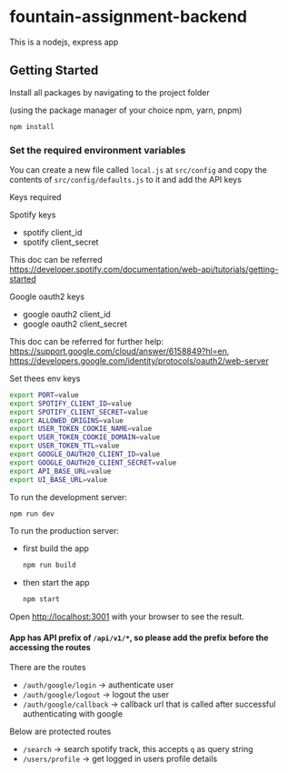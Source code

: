 # fountain-assignment-backend

This is a nodejs, express app

## Getting Started

Install all packages by navigating to the project folder

(using the package manager of your choice npm, yarn, pnpm)

```bash
npm install
```

### Set the required environment variables

You can create a new file called `local.js` at `src/config` and copy the contents of `src/config/defaults.js` to it and add the API keys

Keys required

Spotify keys

- spotify client_id
- spotify client_secret

This doc can be referred https://developer.spotify.com/documentation/web-api/tutorials/getting-started

Google oauth2 keys

- google oauth2 client_id
- google oauth2 client_secret

This doc can be referred for further help: https://support.google.com/cloud/answer/6158849?hl=en, https://developers.google.com/identity/protocols/oauth2/web-server

Set thees env keys

```bash
export PORT=value
export SPOTIFY_CLIENT_ID=value
export SPOTIFY_CLIENT_SECRET=value
export ALLOWED_ORIGINS=value
export USER_TOKEN_COOKIE_NAME=value
export USER_TOKEN_COOKIE_DOMAIN=value
export USER_TOKEN_TTL=value
export GOOGLE_OAUTH20_CLIENT_ID=value
export GOOGLE_OAUTH20_CLIENT_SECRET=value
export API_BASE_URL=value
export UI_BASE_URL=value
```

To run the development server:

```bash
npm run dev

```

To run the production server:

- first build the app
  ```bash
  npm run build
  ```
- then start the app
  ```bash
  npm start
  ```

Open [http://localhost:3001](http://localhost:3001) with your browser to see the result.

#### App has API prefix of `/api/v1/*`, so please add the prefix before the accessing the routes

There are the routes

- `/auth/google/login` -> authenticate user
- `/auth/google/logout` -> logout the user
- `/auth/google/callback` -> callback url that is called after successful authenticating with google

Below are protected routes

- `/search` -> search spotify track, this accepts `q` as query string
- `/users/profile` -> get logged in users profile details
